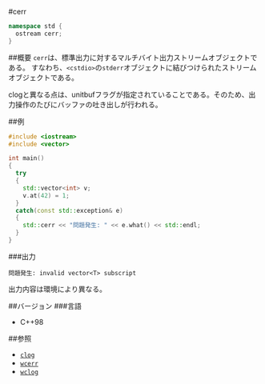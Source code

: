 #cerr
```cpp
namespace std {
  ostream cerr;
}
```

##概要
`cerr`は、標準出力に対するマルチバイト出力ストリームオブジェクトである。
すなわち、`<cstdio>`の`stderr`オブジェクトに結びつけられたストリームオブジェクトである。

clogと異なる点は、unitbufフラグが指定されていることである。そのため、出力操作のたびにバッファの吐き出しが行われる。

##例
```cpp
#include <iostream>
#include <vector>

int main()
{
  try
  {
    std::vector<int> v;
    v.at(42) = 1;
  }
  catch(const std::exception& e)
  {
    std::cerr << "問題発生: " << e.what() << std::endl;
  }
}
```

###出力
```
問題発生: invalid vector<T> subscript
```

出力内容は環境により異なる。

##バージョン
###言語
- C++98

##参照
- [`clog`](./clog.md)
- [`wcerr`](./wcerr.md)
- [`wclog`](./wclog.md)
